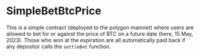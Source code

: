 # SimpleBetBtcPrice
This is a simple contract (deployed to the polygon mainnet) where users are allowed to bet for or against the price of BTC on a future date (here, 15 May, 2023). Those who won at the expiration are all automatically paid back if any depositor calls the `settleBet` function.
